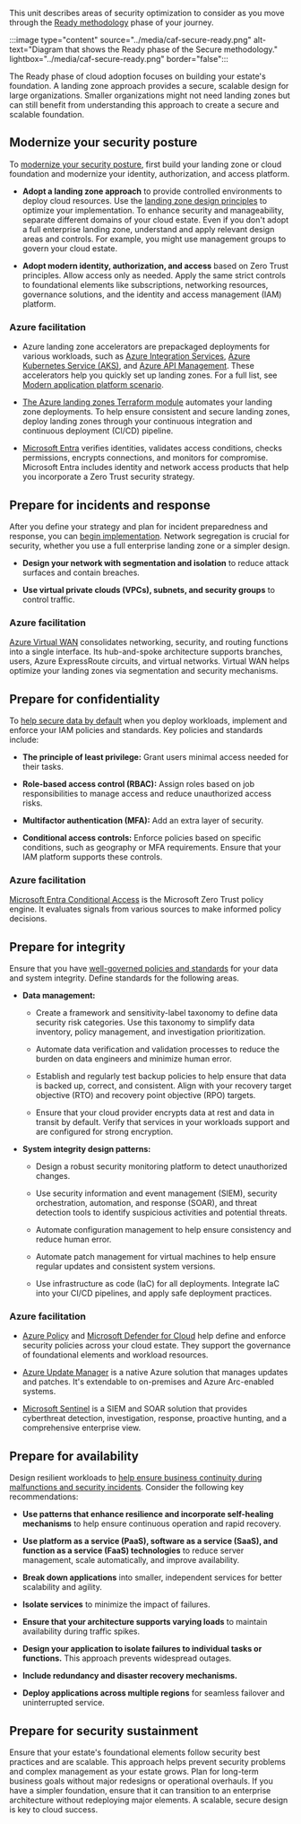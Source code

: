 This unit describes areas of security optimization to consider as you move through the [Ready methodology](/azure/cloud-adoption-framework/secure/ready/) phase of your journey.

:::image type="content" source="../media/caf-secure-ready.png" alt-text="Diagram that shows the Ready phase of the Secure methodology." lightbox="../media/caf-secure-ready.png" border="false":::

The Ready phase of cloud adoption focuses on building your estate's foundation. A landing zone approach provides a secure, scalable design for large organizations. Smaller organizations might not need landing zones but can still benefit from understanding this approach to create a secure and scalable foundation.

## Modernize your security posture

To [modernize your security posture](/azure/cloud-adoption-framework/secure/ready#security-posture-modernization), first build your landing zone or cloud foundation and modernize your identity, authorization, and access platform.

- **Adopt a landing zone approach** to provide controlled environments to deploy cloud resources. Use the [landing zone design principles](/azure/cloud-adoption-framework/ready/landing-zone/design-areas) to optimize your implementation. To enhance security and manageability, separate different domains of your cloud estate. Even if you don't adopt a full enterprise landing zone, understand and apply relevant design areas and controls. For example, you might use management groups to govern your cloud estate.

- **Adopt modern identity, authorization, and access** based on Zero Trust principles. Allow access only as needed. Apply the same strict controls to foundational elements like subscriptions, networking resources, governance solutions, and the identity and access management (IAM) platform.

### Azure facilitation

- Azure landing zone accelerators are prepackaged deployments for various workloads, such as [Azure Integration Services](/azure/cloud-adoption-framework/scenarios/app-platform/integration-services/landing-zone-accelerator), [Azure Kubernetes Service (AKS)](/azure/cloud-adoption-framework/scenarios/app-platform/aks/landing-zone-accelerator), and [Azure API Management](/azure/cloud-adoption-framework/scenarios/app-platform/api-management/landing-zone-accelerator). These accelerators help you quickly set up landing zones. For a full list, see [Modern application platform scenario](/azure/cloud-adoption-framework/scenarios/app-platform/).

- [The Azure landing zones Terraform module](https://registry.terraform.io/modules/Azure/caf-enterprise-scale/azurerm/latest) automates your landing zone deployments. To help ensure consistent and secure landing zones, deploy landing zones through your continuous integration and continuous deployment (CI/CD) pipeline.

- [Microsoft Entra](/entra/fundamentals/what-is-entra) verifies identities, validates access conditions, checks permissions, encrypts connections, and monitors for compromise. Microsoft Entra includes identity and network access products that help you incorporate a Zero Trust security strategy.

## Prepare for incidents and response

After you define your strategy and plan for incident preparedness and response, you can [begin implementation](/azure/cloud-adoption-framework/secure/ready#prepare-for-incident-preparedness-and-response). Network segregation is crucial for security, whether you use a full enterprise landing zone or a simpler design.

- **Design your network with segmentation and isolation** to reduce attack surfaces and contain breaches.

- **Use virtual private clouds (VPCs), subnets, and security groups** to control traffic.

### Azure facilitation

[Azure Virtual WAN](/azure/virtual-wan/virtual-wan-about) consolidates networking, security, and routing functions into a single interface. Its hub-and-spoke architecture supports branches, users, Azure ExpressRoute circuits, and virtual networks. Virtual WAN helps optimize your landing zones via segmentation and security mechanisms.

## Prepare for confidentiality

To [help secure data by default](/azure/cloud-adoption-framework/secure/ready#prepare-for-confidentiality) when you deploy workloads, implement and enforce your IAM policies and standards. Key policies and standards include:

- **The principle of least privilege:** Grant users minimal access needed for their tasks.

- **Role-based access control (RBAC):** Assign roles based on job responsibilities to manage access and reduce unauthorized access risks.
- **Multifactor authentication (MFA):** Add an extra layer of security.
- **Conditional access controls:** Enforce policies based on specific conditions, such as geography or MFA requirements. Ensure that your IAM platform supports these controls.

### Azure facilitation

[Microsoft Entra Conditional Access](/entra/identity/conditional-access/overview) is the Microsoft Zero Trust policy engine. It evaluates signals from various sources to make informed policy decisions.

## Prepare for integrity

Ensure that you have [well-governed policies and standards](/azure/cloud-adoption-framework/secure/ready#prepare-for-integrity) for your data and system integrity. Define standards for the following areas.

- **Data management:**
  - Create a framework and sensitivity-label taxonomy to define data security risk categories. Use this taxonomy to simplify data inventory, policy management, and investigation prioritization.

  - Automate data verification and validation processes to reduce the burden on data engineers and minimize human error.

  - Establish and regularly test backup policies to help ensure that data is backed up, correct, and consistent. Align with your recovery target objective (RTO) and recovery point objective (RPO) targets.

  - Ensure that your cloud provider encrypts data at rest and data in transit by default. Verify that services in your workloads support and are configured for strong encryption.

- **System integrity design patterns:**
  - Design a robust security monitoring platform to detect unauthorized changes.

  - Use security information and event management (SIEM), security orchestration, automation, and response (SOAR), and threat detection tools to identify suspicious activities and potential threats.

  - Automate configuration management to help ensure consistency and reduce human error.

  - Automate patch management for virtual machines to help ensure regular updates and consistent system versions.

  - Use infrastructure as code (IaC) for all deployments. Integrate IaC into your CI/CD pipelines, and apply safe deployment practices.

### Azure facilitation

- [Azure Policy](/azure/governance/policy/overview) and [Microsoft Defender for Cloud](/azure/defender-for-cloud/defender-for-cloud-introduction) help define and enforce security policies across your cloud estate. They support the governance of foundational elements and workload resources.

- [Azure Update Manager](/azure/update-manager/overview) is a native Azure solution that manages updates and patches. It's extendable to on-premises and Azure Arc-enabled systems.

- [Microsoft Sentinel](/azure/sentinel/overview) is a SIEM and SOAR solution that provides cyberthreat detection, investigation, response, proactive hunting, and a comprehensive enterprise view.

## Prepare for availability

Design resilient workloads to [help ensure business continuity during malfunctions and security incidents](/azure/cloud-adoption-framework/secure/ready#prepare-for-availability). Consider the following key recommendations:

- **Use patterns that enhance resilience and incorporate self-healing mechanisms** to help ensure continuous operation and rapid recovery.

- **Use platform as a service (PaaS), software as a service (SaaS), and function as a service (FaaS) technologies** to reduce server management, scale automatically, and improve availability.
- **Break down applications** into smaller, independent services for better scalability and agility.
- **Isolate services** to minimize the impact of failures.
- **Ensure that your architecture supports varying loads** to maintain availability during traffic spikes.
- **Design your application to isolate failures to individual tasks or functions.** This approach prevents widespread outages.
- **Include redundancy and disaster recovery mechanisms.**
- **Deploy applications across multiple regions** for seamless failover and uninterrupted service.

## Prepare for security sustainment

Ensure that your estate's foundational elements follow security best practices and are scalable. This approach helps prevent security problems and complex management as your estate grows. Plan for long-term business goals without major redesigns or operational overhauls. If you have a simpler foundation, ensure that it can transition to an enterprise architecture without redeploying major elements. A scalable, secure design is key to cloud success.

